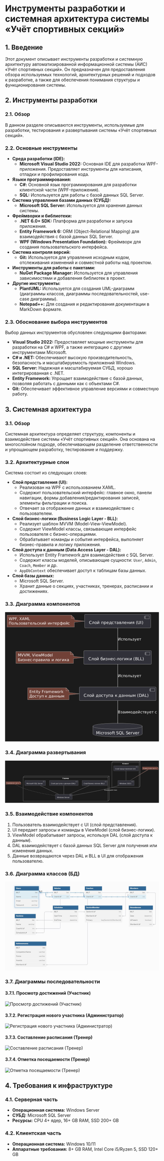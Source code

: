 # Инструменты разработки и системная архитектура системы «Учёт спортивных секций»

## 1. Введение

Этот документ описывает инструменты разработки и системную архитектуру автоматизированной информационной системы (АИС) «Учёт спортивных секций». Он предназначен для предоставления обзора используемых технологий, архитектурных решений и подходов к разработке, а также для обеспечения понимания структуры и функционирования системы.

## 2. Инструменты разработки

### 2.1. Обзор

В данном разделе описываются инструменты, используемые для разработки, тестирования и развертывания системы «Учёт спортивных секций».

### 2.2. Основные инструменты

*   **Среда разработки (IDE):**
    *   **Microsoft Visual Studio 2022:** Основная IDE для разработки WPF-приложения. Предоставляет инструменты для написания, отладки и профилирования кода.
*   **Языки программирования:**
    *   **C#:** Основной язык программирования для разработки клиентской части (WPF-приложения).
    *   **SQL:** Используется для работы с базой данных SQL Server.
*   **Система управления базами данных (СУБД):**
    *   **Microsoft SQL Server:** Используется для хранения данных системы.
*   **Фреймворки и библиотеки:**
    *   **.NET 6.0+ SDK:** Платформа для разработки и запуска приложения.
    *   **Entity Framework 6:** ORM (Object-Relational Mapping) для взаимодействия с базой данных SQL Server.
    *   **WPF (Windows Presentation Foundation):** Фреймворк для создания пользовательского интерфейса.
*   **Система контроля версий:**
    *   **Git:** Используется для управления исходным кодом, отслеживания изменений и совместной работы над проектом.
*   **Инструменты для работы с пакетами:**
    *   **NuGet Package Manager:** Используется для управления зависимостями и добавления библиотек в проект.
*   **Другие инструменты:**
    *   **PlantUML:** Используется для создания UML-диаграмм (диаграммы классов, диаграммы последовательностей, use-case диаграммы).
    *   **Notepad++:** Для создания и редактирования документации в MarkDown формате.

### 2.3. Обоснование выбора инструментов

Выбор данных инструментов обусловлен следующими факторами:

*   **Visual Studio 2022:** Предоставляет мощные инструменты для разработки на C# и WPF, а также интеграцию с другими инструментами Microsoft.
*   **C# и .NET:** Обеспечивают высокую производительность, безопасность и масштабируемость приложений Windows.
*   **SQL Server:** Надежная и масштабируемая СУБД, хорошо интегрированная с .NET.
*   **Entity Framework:** Упрощает взаимодействие с базой данных, позволяя работать с данными как с объектами C#.
*   **Git:** Обеспечивает эффективное управление версиями и совместную работу.

## 3. Системная архитектура

### 3.1. Обзор

Системная архитектура определяет структуру, компоненты и взаимодействие системы «Учёт спортивных секций». Она основана на многослойном подходе, обеспечивающем разделение ответственности и упрощающем разработку, тестирование и поддержку.

### 3.2. Архитектурные слои

Система состоит из следующих слоев:

*   **Слой представления (UI):**
    *   Реализован на WPF с использованием XAML.
    *   Содержит пользовательский интерфейс: главное окно, панели навигации, формы добавления/редактирования записей, элементы фильтрации и поиска.
    *   Отвечает за отображение данных и взаимодействие с пользователем.
*   **Слой бизнес-логики (Business Logic Layer - BLL):**
    *   Реализует шаблон MVVM (Model-View-ViewModel).
    *   Содержит ViewModel классы, связывающие интерфейс пользователя с бизнес-операциями.
    *   Обрабатывает команды и события интерфейса, выполняет бизнес-правила и логику приложения.
*   **Слой доступа к данным (Data Access Layer - DAL):**
    *   Использует Entity Framework для взаимодействия с SQL Server.
    *   Содержит классы моделей, описывающие сущности: `User`, `Admin`, `Coach`, `Member` и др.
    *   `AppDbContext` обеспечивает доступ к таблицам базы данных.
*   **Слой базы данных:**
    *   Microsoft SQL Server.
    *   Хранит данные о секциях, участниках, тренерах, расписании и достижениях.

### 3.3. Диаграмма компонентов

![Диаграмма компонентов](https://github.com/Aragon1898/NEW-SportSectionWPFapp-V2.0/blob/86906b94ea5090962d740e16c7915acda253f0bc/%D0%94%D0%BE%D0%BA%D1%83%D0%BC%D0%B5%D0%BD%D1%82%D0%B0%D1%86%D0%B8%D1%8F/%D0%94%D0%B8%D0%B0%D0%B3%D1%80%D0%B0%D0%BC%D0%BC%D1%8B/%D0%94%D0%B8%D0%B0%D0%B3%D1%80%D0%B0%D0%BC%D0%BC%D0%B0%20%D0%BA%D0%BE%D0%BC%D0%BF%D0%BE%D0%BD%D0%B5%D0%BD%D1%82%D0%BE%D0%B2.png)

### 3.4. Диаграмма развертывания

![Диаграмма развертывания](https://github.com/Aragon1898/NEW-SportSectionWPFapp-V2.0/blob/86906b94ea5090962d740e16c7915acda253f0bc/%D0%94%D0%BE%D0%BA%D1%83%D0%BC%D0%B5%D0%BD%D1%82%D0%B0%D1%86%D0%B8%D1%8F/%D0%94%D0%B8%D0%B0%D0%B3%D1%80%D0%B0%D0%BC%D0%BC%D1%8B/%D0%94%D0%B8%D0%B0%D0%B3%D1%80%D0%B0%D0%BC%D0%BC%D0%B0%20%D1%80%D0%B0%D0%B7%D0%B2%D0%B5%D1%80%D1%82%D1%8B%D0%B2%D0%B0%D0%BD%D0%B8%D1%8F.png)

### 3.5. Взаимодействие компонентов

1.  Пользователь взаимодействует с UI (слой представления).
2.  UI передает запросы и команды в ViewModel (слой бизнес-логики).
3.  ViewModel обрабатывает запросы, используя DAL (слой доступа к данным).
4.  DAL взаимодействует с базой данных SQL Server для получения или изменения данных.
5.  Данные возвращаются через DAL и BLL в UI для отображения пользователю.

### 3.6. Диаграмма классов (БД)

![Диаграмма классов](https://github.com/Aragon1898/NEW-SportSectionWPFapp-V2.0/blob/25b800d518cb6ac8ce3cf8f96e5e565a55944503/%D0%94%D0%BE%D0%BA%D1%83%D0%BC%D0%B5%D0%BD%D1%82%D0%B0%D1%86%D0%B8%D1%8F/%D0%94%D0%B8%D0%B0%D0%B3%D1%80%D0%B0%D0%BC%D0%BC%D1%8B/%D0%94%D0%B8%D0%B0%D0%B3%D1%80%D0%B0%D0%BC%D0%BC%D0%B0%20%D0%9A%D0%BB%D0%B0%D1%81%D1%81%D0%BE%D0%B2.jpg)

### 3.7. Диаграммы последовательности

#### **3.7.1. Просмотр достижений (Участник)**

![Просмотр достижений (Участник)](https://github.com/Aragon1898/NEW-SportSectionWPFapp-V2.0/blob/25b800d518cb6ac8ce3cf8f96e5e565a55944503/%D0%94%D0%BE%D0%BA%D1%83%D0%BC%D0%B5%D0%BD%D1%82%D0%B0%D1%86%D0%B8%D1%8F/%D0%94%D0%B8%D0%B0%D0%B3%D1%80%D0%B0%D0%BC%D0%BC%D1%8B/%D0%A0%D0%B0%D0%B1%D0%BE%D1%82%D0%B0%20%D0%B8%20%D0%BF%D0%BE%D1%81%D0%BB%D0%B5%D0%B4%D0%BE%D0%B2%D0%B0%D1%82%D0%B5%D0%BB%D1%8C%D0%BD%D0%BE%D1%81%D1%82%D1%8C%20(%D0%9F%D1%80%D0%BE%D1%81%D0%BC%D0%BE%D1%82%D1%80%20%D0%B4%D0%BE%D1%81%D1%82%D0%B8%D0%B6%D0%B5%D0%BD%D0%B8%D0%B9%20(%D0%A3%D1%87%D0%B0%D1%81%D1%82%D0%BD%D0%B8%D0%BA)).PNG)

#### **3.7.2. Регистрация нового участника (Администратор)**

![Регистрация нового участника (Администратор)](https://github.com/Aragon1898/NEW-SportSectionWPFapp-V2.0/blob/25b800d518cb6ac8ce3cf8f96e5e565a55944503/%D0%94%D0%BE%D0%BA%D1%83%D0%BC%D0%B5%D0%BD%D1%82%D0%B0%D1%86%D0%B8%D1%8F/%D0%94%D0%B8%D0%B0%D0%B3%D1%80%D0%B0%D0%BC%D0%BC%D1%8B/%D0%A0%D0%B0%D0%B1%D0%BE%D1%82%D0%B0%20%D0%B8%20%D0%BF%D0%BE%D1%81%D0%BB%D0%B5%D0%B4%D0%BE%D0%B2%D0%B0%D1%82%D0%B5%D0%BB%D1%8C%D0%BD%D0%BE%D1%81%D1%82%D1%8C%20(%D0%A0%D0%B5%D0%B3%D0%B8%D1%81%D1%82%D1%80%D0%B0%D1%86%D0%B8%D1%8F%20%D0%BD%D0%BE%D0%B2%D0%BE%D0%B3%D0%BE%20%D1%83%D1%87%D0%B0%D1%81%D1%82%D0%BD%D0%B8%D0%BA%D0%B0%20(%D0%90%D0%B4%D0%BC%D0%B8%D0%BD%D0%B8%D1%81%D1%82%D1%80%D0%B0%D1%82%D0%BE%D1%80)).PNG)

#### **3.7.3. Составление расписания (Тренер)**

![Составление расписания (Тренер)](https://github.com/Aragon1898/NEW-SportSectionWPFapp-V2.0/blob/25b800d518cb6ac8ce3cf8f96e5e565a55944503/%D0%94%D0%BE%D0%BA%D1%83%D0%BC%D0%B5%D0%BD%D1%82%D0%B0%D1%86%D0%B8%D1%8F/%D0%94%D0%B8%D0%B0%D0%B3%D1%80%D0%B0%D0%BC%D0%BC%D1%8B/%D0%A0%D0%B0%D0%B1%D0%BE%D1%82%D0%B0%20%D0%B8%20%D0%BF%D0%BE%D1%81%D0%BB%D0%B5%D0%B4%D0%BE%D0%B2%D0%B0%D1%82%D0%B5%D0%BB%D1%8C%D0%BD%D0%BE%D1%81%D1%82%D1%8C%20(%D0%A1%D0%BE%D1%81%D1%82%D0%B0%D0%B2%D0%BB%D0%B5%D0%BD%D0%B8%D0%B5%20%D1%80%D0%B0%D1%81%D0%BF%D0%B8%D1%81%D0%B0%D0%BD%D0%B8%D1%8F%20(%D0%A2%D1%80%D0%B5%D0%BD%D0%B5%D1%80)).PNG)

#### **3.7.4. Отметка посещаемости (Тренер)**

![Отметка посещаемости (Тренер)](https://github.com/Aragon1898/NEW-SportSectionWPFapp-V2.0/blob/25b800d518cb6ac8ce3cf8f96e5e565a55944503/%D0%94%D0%BE%D0%BA%D1%83%D0%BC%D0%B5%D0%BD%D1%82%D0%B0%D1%86%D0%B8%D1%8F/%D0%94%D0%B8%D0%B0%D0%B3%D1%80%D0%B0%D0%BC%D0%BC%D1%8B/%D0%A0%D0%B0%D0%B1%D0%BE%D1%82%D0%B0%20%D0%B8%20%D0%BF%D0%BE%D1%81%D0%BB%D0%B5%D0%B4%D0%BE%D0%B2%D0%B0%D1%82%D0%B5%D0%BB%D1%8C%D0%BD%D0%BE%D1%81%D1%82%D1%8C%20(%D0%9E%D1%82%D0%BC%D0%B5%D1%82%D0%BA%D0%B0%20%D0%BF%D0%BE%D1%81%D0%B5%D1%89%D0%B0%D0%B5%D0%BC%D0%BE%D1%81%D1%82%D0%B8%20(%D0%A2%D1%80%D0%B5%D0%BD%D0%B5%D1%80)).PNG)

## 4. Требования к инфраструктуре

### 4.1. Серверная часть

*   **Операционная система:** Windows Server
*   **СУБД:** Microsoft SQL Server
*   **Ресурсы:** CPU 4+ ядер, 16+ GB RAM, SSD 200+ GB

### 4.2. Клиентская часть

*   **Операционная система:** Windows 10/11
*   **Аппаратные требования:** 8+ GB RAM, Intel Core i5/Ryzen 5, SSD 120+ GB
